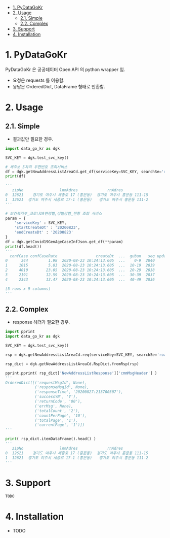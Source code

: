 
<!-- TOC -->

- [1. PyDataGoKr](#1-pydatagokr)
- [2. Usage](#2-usage)
    - [2.1. Simple](#21-simple)
    - [2.2. Complex](#22-complex)
- [3. Support](#3-support)
- [4. Installation](#4-installation)

<!-- /TOC -->


# 1. PyDataGoKr

PyDataGoKr 은 공공데이터 Open API 의 python wrapper 임.
- 요청은 requests 를 이용함.
- 응답은 OrderedDict, DataFrame 형태로 반환함.

# 2. Usage
## 2.1. Simple
- 결과값만 필요한 경우.
```python
import data_go_kr as dgk

SVC_KEY = dgk.test_svc_key()

# 새주소 5자리 우편번호 조회서비스
df = dgk.getNewAddressListAreaCd.get_df(serviceKey=SVC_KEY, searchSe='road', srchwrd='세종로 17')
print(df)

'''
   zipNo                lnmAdres             rnAdres
0  12621    경기도 여주시 세종로 17 (홍문동)  경기도 여주시 홍문동 111-15
1  12621  경기도 여주시 세종로 17-1 (홍문동)   경기도 여주시 홍문동 111-2
'''

# 보건복지부_코로나19연령별,성별감염_현황 조회 서비스
param = {
    'serviceKey' : SVC_KEY,
    'startCreateDt' : '20200823',
    'endCreateDt' : '20200823'
}
df = dgk.getCovid19GenAgeCaseInfJson.get_df(**param)
print(df.head())
'''
  confCase confCaseRate                 createDt  ...  gubun   seq updateDt
0      344         1.98  2020-08-23 10:24:13.605  ...    0-9  2840     null
1     1015         5.83  2020-08-23 10:24:13.605  ...  10-19  2839     null
2     4010        23.05  2020-08-23 10:24:13.605  ...  20-29  2838     null
3     2191        12.59  2020-08-23 10:24:13.605  ...  30-39  2837     null
4     2343        13.47  2020-08-23 10:24:13.605  ...  40-49  2836     null

[5 rows x 9 columns]
'''
```

## 2.2. Complex
- response 헤더가 필요한 경우.

```python
import pprint
import data_go_kr as dgk

SVC_KEY = dgk.test_svc_key()

rsp = dgk.getNewAddressListAreaCd.req(serviceKey=SVC_KEY, searchSe='road', srchwrd='세종로 17')

rsp_dict = dgk.getNewAddressListAreaCd.RspDict.fromRsp(rsp)

pprint.pprint( rsp_dict['NewAddressListResponse']['cmmMsgHeader'] )
'''
OrderedDict([('requestMsgId', None),
             ('responseMsgId', None),
             ('responseTime', '20200827:213700307'),
             ('successYN', 'Y'),
             ('returnCode', '00'),
             ('errMsg', None),
             ('totalCount', '2'),
             ('countPerPage', '10'),
             ('totalPage', '1'),
             ('currentPage', '1')])
'''

print( rsp_dict.itemDataFrame().head() )
'''
   zipNo                lnmAdres             rnAdres
0  12621    경기도 여주시 세종로 17 (홍문동)  경기도 여주시 홍문동 111-15
1  12621  경기도 여주시 세종로 17-1 (홍문동)   경기도 여주시 홍문동 111-2
'''
```

# 3. Support

```bash
TODO
```

# 4. Installation
- TODO


